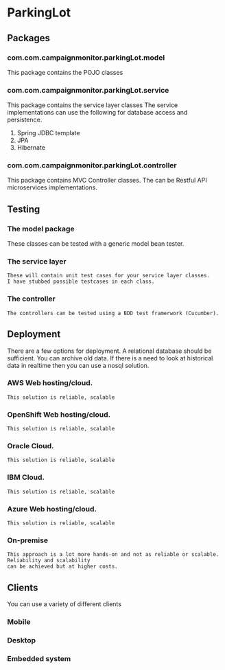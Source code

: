 # ParkingLot

## Packages

### com.com.campaignmonitor.parkingLot.model
   This package contains the POJO classes
   
### com.com.campaignmonitor.parkingLot.service
   This package contains the service layer classes 
   The service implementations can use the following
   for database access and persistence. 
   1) Spring JDBC template
   2) JPA
   3) Hibernate
   
   
### com.com.campaignmonitor.parkingLot.controller
   This package contains MVC Controller classes.
   The can be Restful API microservices implementations.
   
      
## Testing

### The model package 
   These classes can be tested with a generic model bean tester.      
      
### The service layer
    These will contain unit test cases for your service layer classes.
    I have stubbed possible testcases in each class.
    
### The controller 
    The controllers can be tested using a BDD test framerwork (Cucumber).       
   
   
## Deployment
  There are a few options for deployment. A relational database should be sufficient.
  You can archive old data. If there is a need to look at historical data in realtime
  then you can use a nosql solution. 
  
  ### AWS Web hosting/cloud.
    This solution is reliable, scalable
    
  ### OpenShift Web hosting/cloud.
    This solution is reliable, scalable
 
  ### Oracle Cloud.
    This solution is reliable, scalable

  ### IBM Cloud.
    This solution is reliable, scalable
    
  ### Azure Web hosting/cloud.
    This solution is reliable, scalable
 
  ### On-premise
    This approach is a lot more hands-on and not as reliable or scalable. Reliability and scalability
    can be achieved but at higher costs.
      
## Clients
   You can use a variety of different clients
   
   ### Mobile
   
   ### Desktop
   
   ### Embedded system
   